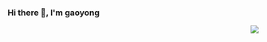 ### Hi there 👋, I'm gaoyong

<img align="right" src="https://github-readme-stats.vercel.app/api?username=gaoyong06&show_icons=true&text_color=24292e&bg_color=ffffff&hide_title=true">